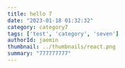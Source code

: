 ```yaml
---
title: hello 7
date: "2023-01-18 01:32:32"
category: category7
tags: ['test', 'category', 'seven']
authorId: jaemin
thumbnail: ../thumbnails/react.png
summary: "777777777"
---
```


